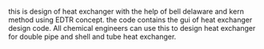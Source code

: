 this is design of heat exchanger with the help of bell delaware and kern method using EDTR concept. the code contains the gui of heat exchanger design code. All chemical engineers can use this to design heat exchanger for double pipe and shell and tube heat exchanger.
